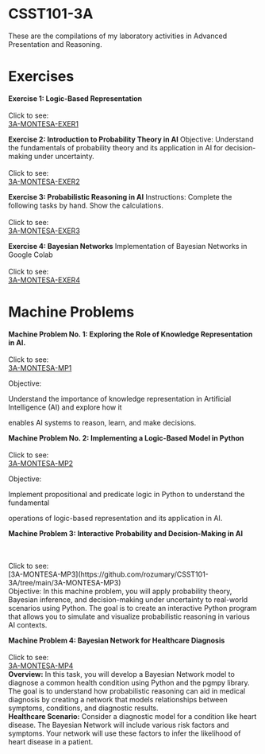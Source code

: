 # CSST101-3A

These are the compilations of my laboratory activities in Advanced Presentation and Reasoning.

# Exercises
**Exercise 1: Logic-Based Representation**
<br/>
<br/>
Click to see:<br/>
[3A-MONTESA-EXER1](https://github.com/rozumary/CSST101-3A/tree/main/3A-MONTESA-EXER1)

**Exercise 2: Introduction to Probability Theory in AI**
Objective: Understand the fundamentals of probability theory and its application in AI for decision-making under uncertainty.
<br/>
<br/>
Click to see:<br/>
[3A-MONTESA-EXER2](https://github.com/rozumary/CSST101-3A/tree/main/3A-MONTESA-EXER2)

**Exercise 3: Probabilistic Reasoning in AI**
Instructions: Complete the following tasks by hand. Show the calculations.
<br/>
<br/>
Click to see:<br/>
[3A-MONTESA-EXER3](https://github.com/rozumary/CSST101-3A/tree/main/3A-MONTESA-EXER3)

**Exercise 4: Bayesian Networks**
Implementation of Bayesian Networks in Google Colab
<br/>
<br/>
Click to see:<br/>
[3A-MONTESA-EXER4](https://github.com/rozumary/CSST101-3A/tree/main/3A-MONTESA-EXER4)

# Machine Problems

**Machine Problem No. 1: Exploring the Role of Knowledge Representation in AI.**
<br/>
<br/>
Click to see:<br/>
[3A-MONTESA-MP1](https://github.com/rozumary/CSST101-3A/tree/main/3A-MONTESA-MP1)


Objective:

Understand the importance of knowledge representation in Artificial Intelligence (AI) and explore how it 

enables AI systems to reason, learn, and make decisions. <br/>

**Machine Problem No. 2: Implementing a Logic-Based Model in Python**
<br/>
<br/>
Click to see:<br/>
[3A-MONTESA-MP2](https://github.com/rozumary/CSST101-3A/tree/main/3A-MONTESA-MP2)

Objective:

Implement propositional and predicate logic in Python to understand the fundamental 

operations of logic-based representation and its application in AI.

**Machine Problem 3: Interactive Probability and Decision-Making in AI**

<br/>
<br/>
Click to see:<br/>
[3A-MONTESA-MP3](https://github.com/rozumary/CSST101-3A/tree/main/3A-MONTESA-MP3)
<br/>
Objective:
In this machine problem, you will apply probability theory, Bayesian inference, and decision-making under uncertainty to real-world scenarios using Python. The goal is to create an interactive Python program that allows you to simulate and visualize probabilistic reasoning in various AI contexts.


**Machine Problem 4: Bayesian Network for Healthcare Diagnosis**
<br/>
<br/>
Click to see:<br/>
[3A-MONTESA-MP4](https://github.com/rozumary/CSST101-3A/tree/main/3A-MONTESA-MP4)
<br/>
**Overview:**
In this task, you will develop a Bayesian Network model to diagnose a common health condition using Python and the pgmpy library. The goal is to understand how probabilistic reasoning can aid in medical diagnosis by creating a network that models relationships between symptoms, conditions, and diagnostic results.
<br/>
**Healthcare Scenario:**
Consider a diagnostic model for a condition like heart disease. The Bayesian Network will include various risk factors and symptoms. Your network will use these factors to infer the likelihood of heart disease in a patient.
